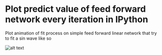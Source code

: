 # Plot predict value of feed forward network every iteration in IPython
Plot animation of fit process on simple feed forward linear network that try to fit a sin wave like so

![alt text](https://github.com/hoanghuy89/animation_ipython/raw/main/animation.gif?raw=true)
